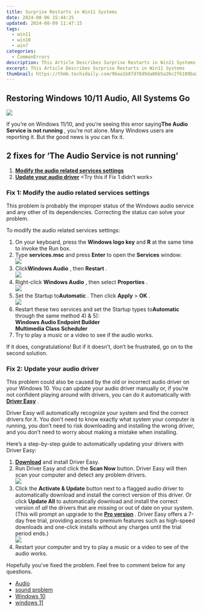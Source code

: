 ```yaml
---
title: Surprise Restarts in Win11 Systems
date: 2024-08-06 15:44:25
updated: 2024-08-09 11:47:15
tags:
  - win11
  - win10
  - win7
categories:
  - CommonErrors
description: This Article Describes Surprise Restarts in Win11 Systems
excerpt: This Article Describes Surprise Restarts in Win11 Systems
thumbnail: https://thmb.techidaily.com/96aa1b87d78d9da06b5a26c2f6109ba265782381d85277a374a3a1037690eb16.jpg
---
```


## Restoring Windows 10/11 Audio, All Systems Go

![](https://images.drivereasy.com/wp-content/uploads/2017/09/img_59afb934399f9.png)

 If you’re on Windows 11/10, and you’re seeing this error saying**The Audio Service is not running** , you’re not alone. Many Windows users are reporting it. But the good news is you can fix it.

## 2 fixes for ‘The Audio Service is not running’

1. **[Modify the audio related services settings](#solution1)**
2. **[Update your audio driver](#solution2)**  <Try this if Fix 1 didn’t work>

### Fix 1: Modify the audio related services settings

 This problem is probably the improper status of the Windows audio service and any other of its dependencies. Correcting the status can solve your problem.

To modify the audio related services settings:

1. On your keyboard, press the **Windows logo key** and **R**  at the same time to invoke the Run box.
2. Type **services.msc**  and press **Enter**  to open the **Services**  window:  
![](https://images.drivereasy.com/wp-content/uploads/2017/08/img_59a50a818f88a.png)
3. Click**Windows Audio** , then **Restart** .  
![](https://images.drivereasy.com/wp-content/uploads/2017/09/img_59afc066cd8c7.jpg)
4. Right-click **Windows Audio** , then select **Properties** .  
![](https://images.drivereasy.com/wp-content/uploads/2017/09/img_59afc0cf032c7.jpg)
5. Set the Startup to**Automatic** . Then click **Apply**  \> **OK** .  
![](https://images.drivereasy.com/wp-content/uploads/2017/09/img_59afc0ef2b45c.png)
6. Restart these two services and set the Startup types to**Automatic** through the same method 4) & 5):  
**Windows Audio Endpoint Builder**  
**Multimedia Class Scheduler**
7. Try to play a music or a video to see if the audio works.

 If it does, congratulations! But if it doesn’t, don’t be frustrated, go on to the second solution.

### Fix 2: Update your audio driver

 This problem could also be caused by the old or incorrect audio driver on your Windows 10\.  You can update your audio driver manually or, if you’re not confident playing around with drivers, you can do it automatically with **[Driver Easy](https://tools.techidaily.com/drivereasy/download/)** .

 Driver Easy will automatically recognize your system and find the correct drivers for it. You don’t need to know exactly what system your computer is running, you don’t need to risk downloading and installing the wrong driver, and you don’t need to worry about making a mistake when installing.

 Here’s a step-by-step guide to automatically updating your drivers with Driver Easy:

1. [**Download**](https://tools.techidaily.com/drivereasy/download/)   and install Driver Easy.
2. Run Driver Easy and click the **Scan Now** button. Driver Easy will then scan your computer and detect any problem drivers.  
![](https://www.drivereasy.com/wp-content/uploads/2024/05/DE-scan-now-6.0.jpg)
3. Click the **Activate & Update** button next to a flagged audio driver to automatically download and install the correct version of this driver. Or click   **Update All**  to automatically download and install the correct version of _all_  the drivers that are missing or out of date on your system. (This will prompt an upgrade to the **[Pro version](https://tools.techidaily.com/drivereasy/download/)**  . Driver Easy offers a 7-day free trial, providing access to premium features such as high-speed downloads and one-click installs without any charges until the trial period ends.)  
![](https://www.drivereasy.com/wp-content/uploads/2017/09/de-update-all-realtek.jpg)
4. Restart your computer and try to play a music or a video to see of the audio works.

 Hopefully you’ve fixed the problem. Feel free to comment below for any questions.

* [Audio](https://store.drivereasy.com/order/cart.php?PRODS=4731822&QTY=1&AFFILIATE=108875)
* [sound problem](https://zebaoaffiliateprogram.pxf.io/xkwqe1)
* [Windows 10](https://tools.techidaily.com/drivereasy/download/)
* [windows 11](https://tools.techidaily.com/drivereasy/download/)

<ins class="adsbygoogle"
     style="display:block"
     data-ad-format="autorelaxed"
     data-ad-client="ca-pub-7571918770474297"
     data-ad-slot="1223367746"></ins>



<ins class="adsbygoogle"
     style="display:block"
     data-ad-client="ca-pub-7571918770474297"
     data-ad-slot="8358498916"
     data-ad-format="auto"
     data-full-width-responsive="true"></ins>

